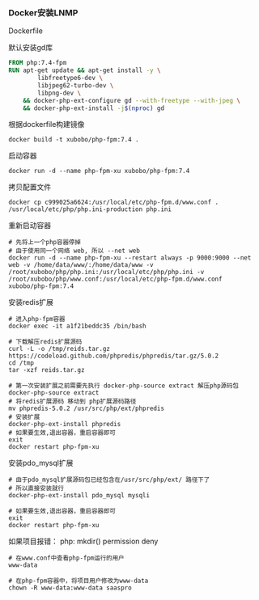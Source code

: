 ### Docker安装LNMP

Dockerfile

默认安装gd库

```dockerfile
FROM php:7.4-fpm
RUN apt-get update && apt-get install -y \
        libfreetype6-dev \
        libjpeg62-turbo-dev \
        libpng-dev \
    && docker-php-ext-configure gd --with-freetype --with-jpeg \
    && docker-php-ext-install -j$(nproc) gd
```

根据dockerfile构建镜像

```shell
docker build -t xubobo/php-fpm:7.4 .
```

启动容器

```shell
docker run -d --name php-fpm-xu xubobo/php-fpm:7.4
```

拷贝配置文件

```
docker cp c999025a6624:/usr/local/etc/php-fpm.d/www.conf .
/usr/local/etc/php/php.ini-production php.ini
```

重新启动容器

```shell
# 先将上一个php容器停掉
# 由于使用同一个网络 web, 所以 --net web
docker run -d --name php-fpm-xu --restart always -p 9000:9000 --net web -v /home/data/www/:/home/data/www -v /root/xubobo/php/php.ini:/usr/local/etc/php/php.ini -v /root/xubobo/php/www.conf:/usr/local/etc/php-fpm.d/www.conf xubobo/php-fpm:7.4 
```

安装redis扩展

```shell
# 进入php-fpm容器
docker exec -it a1f21beddc35 /bin/bash

# 下载解压redis扩展源码
curl -L -o /tmp/reids.tar.gz https://codeload.github.com/phpredis/phpredis/tar.gz/5.0.2
cd /tmp
tar -xzf reids.tar.gz

# 第一次安装扩展之前需要先执行 docker-php-source extract 解压php源码包
docker-php-source extract
# 将redis扩展源码 移动到 php扩展源码路径
mv phpredis-5.0.2 /usr/src/php/ext/phpredis
# 安装扩展
docker-php-ext-install phpredis
# 如果要生效,退出容器，重启容器即可
exit
docker restart php-fpm-xu
```

安装pdo_mysql扩展

```shell
# 由于pdo_mysql扩展源码包已经包含在/usr/src/php/ext/ 路径下了
# 所以直接安装就行
docker-php-ext-install pdo_mysql mysqli

# 如果要生效,退出容器，重启容器即可
exit
docker restart php-fpm-xu
```

如果项目报错： php: mkdir() permission deny

```shell
# 在www.conf中查看php-fpm运行的用户
www-data

# 在php-fpm容器中，将项目用户修改为www-data
chown -R www-data:www-data saaspro
```

